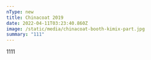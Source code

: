 ```yaml
---
nType: new
title: Chinacoat 2019
date: 2022-04-11T03:23:40.860Z
image: /static/media/chinacoat-booth-kimix-part.jpg
summary: "111"
---
```

1111